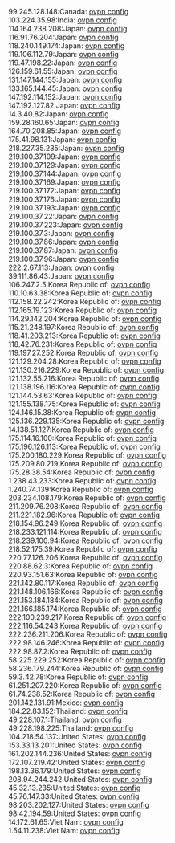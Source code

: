 99.245.128.148:Canada: [ovpn config](vpn/99_245_128_148.ovpn)  
103.224.35.98:India: [ovpn config](vpn/103_224_35_98.ovpn)  
114.164.238.208:Japan: [ovpn config](vpn/114_164_238_208.ovpn)  
116.91.76.204:Japan: [ovpn config](vpn/116_91_76_204.ovpn)  
118.240.149.174:Japan: [ovpn config](vpn/118_240_149_174.ovpn)  
119.106.112.79:Japan: [ovpn config](vpn/119_106_112_79.ovpn)  
119.47.198.22:Japan: [ovpn config](vpn/119_47_198_22.ovpn)  
126.159.61.55:Japan: [ovpn config](vpn/126_159_61_55.ovpn)  
131.147.144.155:Japan: [ovpn config](vpn/131_147_144_155.ovpn)  
133.165.144.45:Japan: [ovpn config](vpn/133_165_144_45.ovpn)  
147.192.114.152:Japan: [ovpn config](vpn/147_192_114_152.ovpn)  
147.192.127.82:Japan: [ovpn config](vpn/147_192_127_82.ovpn)  
14.3.40.82:Japan: [ovpn config](vpn/14_3_40_82.ovpn)  
159.28.160.65:Japan: [ovpn config](vpn/159_28_160_65.ovpn)  
164.70.208.85:Japan: [ovpn config](vpn/164_70_208_85.ovpn)  
175.41.98.131:Japan: [ovpn config](vpn/175_41_98_131.ovpn)  
218.227.35.235:Japan: [ovpn config](vpn/218_227_35_235.ovpn)  
219.100.37.109:Japan: [ovpn config](vpn/219_100_37_109.ovpn)  
219.100.37.129:Japan: [ovpn config](vpn/219_100_37_129.ovpn)  
219.100.37.144:Japan: [ovpn config](vpn/219_100_37_144.ovpn)  
219.100.37.169:Japan: [ovpn config](vpn/219_100_37_169.ovpn)  
219.100.37.172:Japan: [ovpn config](vpn/219_100_37_172.ovpn)  
219.100.37.176:Japan: [ovpn config](vpn/219_100_37_176.ovpn)  
219.100.37.193:Japan: [ovpn config](vpn/219_100_37_193.ovpn)  
219.100.37.22:Japan: [ovpn config](vpn/219_100_37_22.ovpn)  
219.100.37.223:Japan: [ovpn config](vpn/219_100_37_223.ovpn)  
219.100.37.3:Japan: [ovpn config](vpn/219_100_37_3.ovpn)  
219.100.37.86:Japan: [ovpn config](vpn/219_100_37_86.ovpn)  
219.100.37.87:Japan: [ovpn config](vpn/219_100_37_87.ovpn)  
219.100.37.96:Japan: [ovpn config](vpn/219_100_37_96.ovpn)  
222.2.67.113:Japan: [ovpn config](vpn/222_2_67_113.ovpn)  
39.111.86.43:Japan: [ovpn config](vpn/39_111_86_43.ovpn)  
106.247.2.5:Korea Republic of: [ovpn config](vpn/106_247_2_5.ovpn)  
110.10.63.38:Korea Republic of: [ovpn config](vpn/110_10_63_38.ovpn)  
112.158.22.242:Korea Republic of: [ovpn config](vpn/112_158_22_242.ovpn)  
112.165.19.123:Korea Republic of: [ovpn config](vpn/112_165_19_123.ovpn)  
114.29.142.204:Korea Republic of: [ovpn config](vpn/114_29_142_204.ovpn)  
115.21.248.197:Korea Republic of: [ovpn config](vpn/115_21_248_197.ovpn)  
118.41.203.213:Korea Republic of: [ovpn config](vpn/118_41_203_213.ovpn)  
118.42.76.231:Korea Republic of: [ovpn config](vpn/118_42_76_231.ovpn)  
119.197.27.252:Korea Republic of: [ovpn config](vpn/119_197_27_252.ovpn)  
121.129.204.28:Korea Republic of: [ovpn config](vpn/121_129_204_28.ovpn)  
121.130.216.229:Korea Republic of: [ovpn config](vpn/121_130_216_229.ovpn)  
121.132.55.216:Korea Republic of: [ovpn config](vpn/121_132_55_216.ovpn)  
121.138.196.116:Korea Republic of: [ovpn config](vpn/121_138_196_116.ovpn)  
121.144.53.63:Korea Republic of: [ovpn config](vpn/121_144_53_63.ovpn)  
121.155.138.175:Korea Republic of: [ovpn config](vpn/121_155_138_175.ovpn)  
124.146.15.38:Korea Republic of: [ovpn config](vpn/124_146_15_38.ovpn)  
125.136.229.135:Korea Republic of: [ovpn config](vpn/125_136_229_135.ovpn)  
14.138.51.127:Korea Republic of: [ovpn config](vpn/14_138_51_127.ovpn)  
175.114.16.100:Korea Republic of: [ovpn config](vpn/175_114_16_100.ovpn)  
175.196.126.113:Korea Republic of: [ovpn config](vpn/175_196_126_113.ovpn)  
175.200.180.229:Korea Republic of: [ovpn config](vpn/175_200_180_229.ovpn)  
175.209.80.219:Korea Republic of: [ovpn config](vpn/175_209_80_219.ovpn)  
175.28.38.54:Korea Republic of: [ovpn config](vpn/175_28_38_54.ovpn)  
1.238.43.233:Korea Republic of: [ovpn config](vpn/1_238_43_233.ovpn)  
1.240.74.139:Korea Republic of: [ovpn config](vpn/1_240_74_139.ovpn)  
203.234.108.179:Korea Republic of: [ovpn config](vpn/203_234_108_179.ovpn)  
211.209.76.208:Korea Republic of: [ovpn config](vpn/211_209_76_208.ovpn)  
211.221.182.96:Korea Republic of: [ovpn config](vpn/211_221_182_96.ovpn)  
218.154.96.249:Korea Republic of: [ovpn config](vpn/218_154_96_249.ovpn)  
218.233.121.114:Korea Republic of: [ovpn config](vpn/218_233_121_114.ovpn)  
218.239.100.94:Korea Republic of: [ovpn config](vpn/218_239_100_94.ovpn)  
218.52.175.39:Korea Republic of: [ovpn config](vpn/218_52_175_39.ovpn)  
220.77.126.206:Korea Republic of: [ovpn config](vpn/220_77_126_206.ovpn)  
220.88.62.3:Korea Republic of: [ovpn config](vpn/220_88_62_3.ovpn)  
220.93.151.63:Korea Republic of: [ovpn config](vpn/220_93_151_63.ovpn)  
221.142.80.117:Korea Republic of: [ovpn config](vpn/221_142_80_117.ovpn)  
221.148.106.166:Korea Republic of: [ovpn config](vpn/221_148_106_166.ovpn)  
221.153.184.184:Korea Republic of: [ovpn config](vpn/221_153_184_184.ovpn)  
221.166.185.174:Korea Republic of: [ovpn config](vpn/221_166_185_174.ovpn)  
222.100.239.217:Korea Republic of: [ovpn config](vpn/222_100_239_217.ovpn)  
222.116.54.243:Korea Republic of: [ovpn config](vpn/222_116_54_243.ovpn)  
222.236.211.206:Korea Republic of: [ovpn config](vpn/222_236_211_206.ovpn)  
222.98.146.246:Korea Republic of: [ovpn config](vpn/222_98_146_246.ovpn)  
222.98.87.2:Korea Republic of: [ovpn config](vpn/222_98_87_2.ovpn)  
58.225.229.252:Korea Republic of: [ovpn config](vpn/58_225_229_252.ovpn)  
58.236.179.244:Korea Republic of: [ovpn config](vpn/58_236_179_244.ovpn)  
59.3.42.78:Korea Republic of: [ovpn config](vpn/59_3_42_78.ovpn)  
61.251.207.220:Korea Republic of: [ovpn config](vpn/61_251_207_220.ovpn)  
61.74.238.52:Korea Republic of: [ovpn config](vpn/61_74_238_52.ovpn)  
201.142.131.91:Mexico: [ovpn config](vpn/201_142_131_91.ovpn)  
184.22.83.152:Thailand: [ovpn config](vpn/184_22_83_152.ovpn)  
49.228.107.1:Thailand: [ovpn config](vpn/49_228_107_1.ovpn)  
49.228.198.225:Thailand: [ovpn config](vpn/49_228_198_225.ovpn)  
104.218.54.137:United States: [ovpn config](vpn/104_218_54_137.ovpn)  
153.33.13.201:United States: [ovpn config](vpn/153_33_13_201.ovpn)  
161.202.144.236:United States: [ovpn config](vpn/161_202_144_236.ovpn)  
172.107.219.42:United States: [ovpn config](vpn/172_107_219_42.ovpn)  
198.13.36.179:United States: [ovpn config](vpn/198_13_36_179.ovpn)  
208.94.244.242:United States: [ovpn config](vpn/208_94_244_242.ovpn)  
45.32.13.235:United States: [ovpn config](vpn/45_32_13_235.ovpn)  
45.76.147.33:United States: [ovpn config](vpn/45_76_147_33.ovpn)  
98.203.202.127:United States: [ovpn config](vpn/98_203_202_127.ovpn)  
98.42.194.59:United States: [ovpn config](vpn/98_42_194_59.ovpn)  
14.172.61.65:Viet Nam: [ovpn config](vpn/14_172_61_65.ovpn)  
1.54.11.238:Viet Nam: [ovpn config](vpn/1_54_11_238.ovpn)  

